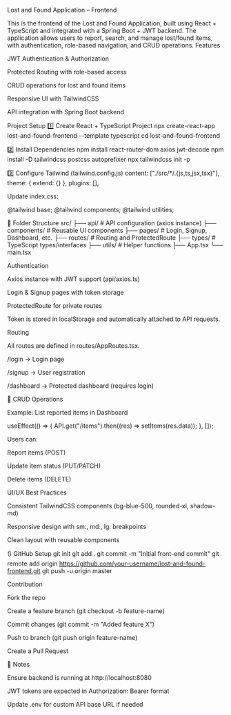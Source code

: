 Lost and Found Application – Frontend

This is the frontend of the Lost and Found Application, built using React + TypeScript and integrated with a Spring Boot + JWT backend.
The application allows users to report, search, and manage lost/found items, with authentication, role-based navigation, and CRUD operations.
Features

JWT Authentication & Authorization

Protected Routing with role-based access

CRUD operations for lost and found items

Responsive UI with TailwindCSS

API integration with Spring Boot backend

Project Setup
1️⃣ Create React + TypeScript Project
npx create-react-app lost-and-found-frontend --template typescript
cd lost-and-found-frontend

2️⃣ Install Dependencies
npm install react-router-dom axios jwt-decode
npm install -D tailwindcss postcss autoprefixer
npx tailwindcss init -p

3️⃣ Configure Tailwind (tailwind.config.js)
content: ["./src/*/.{js,ts,jsx,tsx}"],
theme: { extend: {} },
plugins: [],


Update index.css:

@tailwind base;
@tailwind components;
@tailwind utilities;

📁 Folder Structure
src/
├── api/          # API configuration (axios instance)
├── components/   # Reusable UI components
├── pages/        # Login, Signup, Dashboard, etc.
├── routes/       # Routing and ProtectedRoute
├── types/        # TypeScript types/interfaces
├── utils/        # Helper functions
├── App.tsx
└── main.tsx

Authentication

Axios instance with JWT support (api/axios.ts)

Login & Signup pages with token storage

ProtectedRoute for private routes

Token is stored in localStorage and automatically attached to API requests.

Routing

All routes are defined in routes/AppRoutes.tsx.

/login → Login page

/signup → User registration

/dashboard → Protected dashboard (requires login)

📝 CRUD Operations

Example: List reported items in Dashboard

useEffect(() => {
  API.get("/items").then((res) => setItems(res.data));
}, []);


Users can:

Report items (POST)

Update item status (PUT/PATCH)

Delete items (DELETE)

UI/UX Best Practices

Consistent TailwindCSS components (bg-blue-500, rounded-xl, shadow-md)

Responsive design with sm:, md:, lg: breakpoints

Clean layout with reusable components

🔃 GitHub Setup
git init
git add .
git commit -m "Initial front-end commit"
git remote add origin https://github.com/your-username/lost-and-found-frontend.git
git push -u origin master

Contribution

Fork the repo

Create a feature branch (git checkout -b feature-name)

Commit changes (git commit -m "Added feature X")

Push to branch (git push origin feature-name)

Create a Pull Request

📌 Notes

Ensure backend is running at http://localhost:8080

JWT tokens are expected in Authorization: Bearer <token> format

Update .env for custom API base URL if needed
